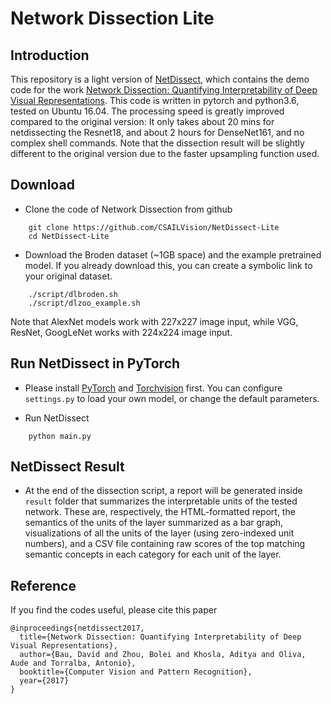 # Network Dissection Lite

## Introduction
This repository is a light version of [NetDissect](https://github.com/CSAILVision/NetDissect), which contains the demo code for the work [Network Dissection: Quantifying Interpretability of Deep Visual Representations](http://netdissect.csail.mit.edu). This code is written in pytorch and python3.6, tested on Ubuntu 16.04. The processing speed is greatly improved compared to the original version: It only takes about 20 mins for netdissecting the Resnet18, and about 2 hours for DenseNet161, and no complex shell commands. Note that the dissection result will be slightly different to the original version due to the faster upsampling function used.


## Download
* Clone the code of Network Dissection from github
```
    git clone https://github.com/CSAILVision/NetDissect-Lite
    cd NetDissect-Lite
```
* Download the Broden dataset (~1GB space) and the example pretrained model. If you already download this, you can create a symbolic link to your original dataset.
```
    ./script/dlbroden.sh
    ./script/dlzoo_example.sh
```

Note that AlexNet models work with 227x227 image input, while VGG, ResNet, GoogLeNet works with 224x224 image input.

## Run NetDissect in PyTorch

* Please install [PyTorch](http://pytorch.org/) and [Torchvision](https://github.com/pytorch/vision) first. You can configure `settings.py` to load your own model, or change the default parameters.

* Run NetDissect 

```
    python main.py
```


## NetDissect Result

* At the end of the dissection script, a report will be generated inside `result` folder that summarizes the interpretable units of the tested network. These are, respectively, the HTML-formatted report, the semantics of the units of the layer summarized as a bar graph, visualizations of all the units of the layer (using zero-indexed unit numbers), and a CSV file containing raw scores of the top matching semantic concepts in each category for each unit of the layer.


## Reference
If you find the codes useful, please cite this paper
```
@inproceedings{netdissect2017,
  title={Network Dissection: Quantifying Interpretability of Deep Visual Representations},
  author={Bau, David and Zhou, Bolei and Khosla, Aditya and Oliva, Aude and Torralba, Antonio},
  booktitle={Computer Vision and Pattern Recognition},
  year={2017}
}
```
